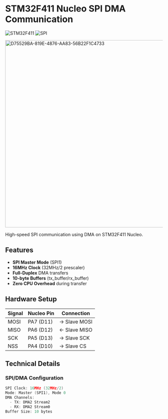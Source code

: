# STM32F411 Nucleo SPI DMA Communication

![STM32F411](https://img.shields.io/badge/STM32F411-Nucleo-blue) 
![SPI](https://img.shields.io/badge/SPI-DMA_Mode-green)


<img src="https://github.com/user-attachments/assets/8d60d98c-a5a4-41fc-b629-ba7f3a53283b" width="600" alt="D75529BA-819E-4876-AA83-56B22F1C4733">



High-speed SPI communication using DMA on STM32F411 Nucleo.

## Features
- **SPI Master Mode** (SPI1)
- **16MHz Clock** (32MHz/2 prescaler)
- **Full-Duplex** DMA transfers
- **10-byte Buffers** (tx_buffer/rx_buffer)
- **Zero CPU Overhead** during transfer

## Hardware Setup
| Signal | Nucleo Pin | Connection |
|--------|------------|------------|
| MOSI   | PA7 (D11)  | → Slave MOSI |
| MISO   | PA6 (D12)  | ← Slave MISO |
| SCK    | PA5 (D13)  | → Slave SCK |
| NSS    | PA4 (D10)  | → Slave CS |

## Technical Details
### SPI/DMA Configuration 
```c
SPI Clock: 16MHz (32MHz/2)
Mode: Master (SPI1), Mode 0
DMA Channels:
  - TX: DMA2 Stream2
  - RX: DMA2 Stream0
Buffer Size: 10 bytes
